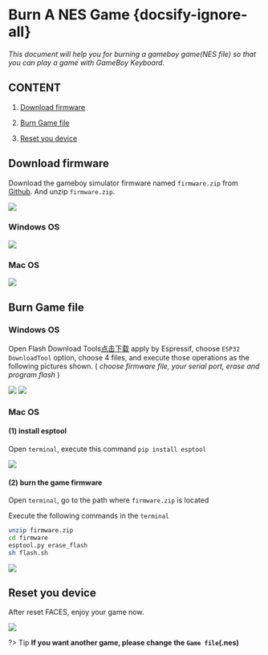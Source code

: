 # Burn A NES Game {docsify-ignore-all}

*This document will help you for burning a gameboy game(NES file) so that you can play a game with GameBoy Keyboard.*

## CONTENT

1. [Download firmware](#download-firmware)

2. [Burn Game file](#burn-Game-file)

3. [Reset you device](#reset-you-device)

## Download firmware

Download the gameboy simulator firmware named `firmware.zip` from [Github](https://github.com/m5stack/M5Stack-nesemu). And unzip `firmware.zip`.

<img src="assets/img/getting_started_pics/faces/faces_quick_start_05.webp">

### Windows OS

<img src="assets/img/getting_started_pics/faces/unpack_firmware.webp">

### Mac OS

<img src="assets/img/getting_started_pics/faces/faces_quick_start_06.webp">

## Burn Game file

### Windows OS

Open Flash Download Tools[点击下载](https://www.espressif.com/sites/default/files/tools/flash_download_tools_v3.6.4.rar) apply by Espressif, choose `ESP32 DownloadTool` option, choose 4 files, and execute those operations as the following pictures shown. ( *choose firmware file, your serial port, erase and program flash* )

<img src="assets/img/getting_started_pics/faces/chose_files.webp">

<img src="assets/img/getting_started_pics/faces/download_it.webp">

### Mac OS

#### (1) install esptool

Open `terminal`, execute this command `pip install esptool`

<img src="assets/img/getting_started_pics/faces/faces_quick_start_08.webp">

#### (2) burn the game firmware

Open `terminal`, go to the path where `firmware.zip` is located

Execute the following commands in the `terminal`

```sh
unzip firmware.zip
cd firmware
esptool.py erase_flash
sh flash.sh
```

<img src="assets/img/getting_started_pics/faces/faces_quick_start_07.webp">

## Reset you device

After reset FACES, enjoy your game now.

<img src="assets/img/product_pics/core/faces_kit/gameboy_01.webp">


?> Tip **If you want another game, please change the `Game file`(.nes)**
